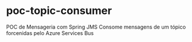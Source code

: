 # poc-topic-consumer
POC de Mensageria com Spring JMS
Consome mensagens de um tópico forcenidas pelo Azure Services Bus
